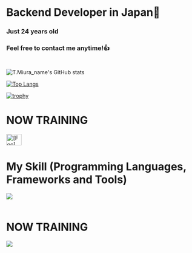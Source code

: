 # Backend Developer in Japan👋
### Just 24 years old 
### Feel free to contact me anytime!👍
#
![T.Miura_name's GitHub stats](https://github-readme-stats.vercel.app/api?username=gs223gs&show_icons=true&theme=vue-dark)

[![Top Langs](https://github-readme-stats.vercel.app/api/top-langs/?username=gs223gs&layout=compact&theme=vue-dark)](https://github.com/anuraghazra/github-readme-stats)

[![trophy](https://github-profile-trophy.vercel.app/?username=gs223gs&theme=discord)](https://github.com/ryo-ma/github-profile-trophy)



# NOW TRAINING

<p align="left">
<a href="https://x.com/gs223gs_" target="blank"><img align="center" src="https://raw.githubusercontent.com/rahuldkjain/github-profile-readme-generator/master/src/images/icons/Social/twitter.svg" alt="[Foo]" height="30" width="40" /></a>

</p>



# My Skill (Programming Languages, Frameworks and Tools)

<img src="https://skillicons.dev/icons?i=html,css,sqlite,mysql,github,vscode,php,corsur,vim" /> <br /><br />


  
# NOW TRAINING

<img src="https://skillicons.dev/icons?i=react,docker,node.js,laravel" /> <br /><br />


<!-- --------------------------------- :) ---------------------------------- -->

<br><br><br>

<br><br><br>
